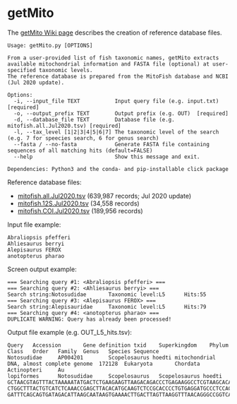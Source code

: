 # getMito

The [getMito Wiki page](https://github.com/shenjean/getMito/wiki) describes the creation of reference database files. 

```
Usage: getMito.py [OPTIONS]

From a user-provided list of fish taxonomic names, getMito extracts 
available mitochondrial information and FASTA file (optional) at user-specified taxonomic levels. 
The reference database is prepared from the MitoFish database and NCBI (Jul 2020 update).

Options:
  -i, --input_file TEXT           Input query file (e.g. input.txt) [required]
  -o, --output_prefix TEXT        Output prefix (e.g. OUT)  [required]
  -d, --database_file TEXT        Database file (e.g. mitofish.all.Jul2020.tsv) [required]
  -l, --tax_level [1|2|3|4|5|6|7] The taxonomic level of the search (e.g. 7 for speecies search, 6 for genus search)
  --fasta / --no-fasta            Generate FASTA file containing sequences of all matching hits (default=FALSE)
  --help                          Show this message and exit.

Dependencies: Python3 and the conda- and pip-installable click package
```
Reference database files:
- [mitofish.all.Jul2020.tsv](https://drive.google.com/uc?export=download&id=1C1vzqBpC7jsDfgyepbYS2vqDGBYf3rwY) (639,987 records; Jul 2020 update)
- [mitofish.12S.Jul2020.tsv](https://drive.google.com/uc?export=download&id=1L2jFG9Sbc9rlOlH-hG5CN6MQEhcYqS34) (34,558 records)
- [mitofish.COI.Jul2020.tsv](https://drive.google.com/uc?export=download&id=1L5zHRAQXRWTjjmE5otRa5dTwqqmuqECL) (189,956 records)

Input file example: 
```
Abraliopsis pfefferi
Ahliesaurus berryi
Alepisaurus FEROX
anotopterus pharao
```
Screen output example:
```
=== Searching query #1: <Abraliopsis pfefferi> ===
=== Searching query #2: <Ahliesaurus berryi> ===
Search string:Notosudidae       Taxonomic level:L5      Hits:55
=== Searching query #3: <Alepisaurus FEROX> ===
Search string:Alepisauridae     Taxonomic level:L5      Hits:79
=== Searching query #4: <anotopterus pharao> ===
DUPLICATE WARNING: Query has already been processed!
```
Output file example (e.g. OUT_L5_hits.tsv):
```
Query   Accession       Gene definition txid    Superkingdom    Phylum  Class   Order   Family  Genus   Species Sequence
Notosudidae     AP004201        Scopelosaurus hoedti mitochondrial DNA, almost complete genome  172128  Eukaryota       Chordata        Actinopteri     Au
lopiformes      Notosudidae     Scopelosaurus   Scopelosaurus hoedti    GCTAACGTAGTTTACTAAAAATATGACTCTGAAGAAGTTAAGACAGACCCTGAGAAGGCCTCGTAAGCACAAAAGCTTGGTC
CTGGCTTTACTGTCATCTCAAACCGAGCTTACACATGCAAGTCTCCGCACCCCTGTGAGGATGCCCTCCACCCTCCTTTCCGGAAACGAGGAGCCGGTATCAGGCACGCCTATCAAGGCAGCCCAAAACACCTTGCTCAGCCACACCCCCAAGG
GATTTCAGCAGTGATAGACATTAAGCAATAAGTGAAAACTTGACTTAGTTAAGGTTTAACAGGGCCGGTCAACCTCGTGCCAGCCGCCGCGGT
```
